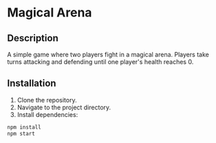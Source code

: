# Magical Arena

## Description

A simple game where two players fight in a magical arena. Players take turns attacking and defending until one player's health reaches 0.

## Installation

1. Clone the repository.
2. Navigate to the project directory.
3. Install dependencies:

```sh
npm install
npm start

